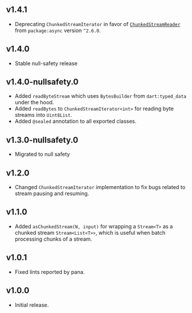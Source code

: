 ## v1.4.1
- Deprecating `ChunkedStreamIterator` in favor of
  [`ChunkedStreamReader`](https://pub.dev/documentation/async/latest/async/ChunkedStreamReader-class.html)
  from `package:async` version `^2.6.0`.

## v1.4.0
- Stable null-safety release

## v1.4.0-nullsafety.0
- Added `readByteStream` which uses `BytesBuilder` from `dart:typed_data` under
  the hood.
- Added `readBytes` to `ChunkedStreamIterator<int>` for reading byte streams
  into `Uint8List`.
- Added `@sealed` annotation to all exported classes.

## v1.3.0-nullsafety.0

- Migrated to null safety

## v1.2.0

- Changed `ChunkedStreamIterator` implementation to fix bugs related to
  stream pausing and resuming.

## v1.1.0

- Added `asChunkedStream(N, input)` for wrapping a `Stream<T>` as a
  chunked stream `Stream<List<T>>`, which is useful when batch processing
  chunks of a stream.

## v1.0.1

- Fixed lints reported by pana.

## v1.0.0

- Initial release.
